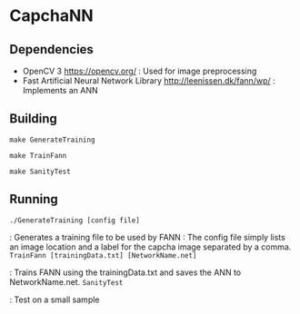 # CapchaNN

## Dependencies
- OpenCV 3 https://opencv.org/
: Used for image preprocessing
- Fast Artificial Neural Network Library http://leenissen.dk/fann/wp/
: Implements an ANN

## Building
`make GenerateTraining`

`make TrainFann`

`make SanityTest`

## Running
`./GenerateTraining [config file]`

: Generates a training file to be used by FANN
: The config file simply lists an image location and a label for the capcha image separated by a comma.
`TrainFann [trainingData.txt] [NetworkName.net]`

: Trains FANN using the trainingData.txt and saves the ANN to NetworkName.net.
`SanityTest`

: Test on a small sample
